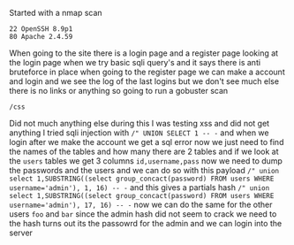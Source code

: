 Started with a nmap scan
```
22 OpenSSH 8.9p1
80 Apache 2.4.59
```
When going to the site there is a login page and a register page looking at the login page when we try basic sqli query's and it says there is anti bruteforce in place when going to the register page we can make a account and login and we see the log of the last logins but we don't see much else there is no links or anything so going to run a gobuster scan
```
/css
```
Did not much anything else during this I was testing xss and did not get anything I tried sqli injection with `/" UNION SELECT 1 -- -` and when we login after we make the account we get a sql error now we just need to find the names of the tables and how many there are 2 tables and if we look at the `users` tables we get 3 columns `id,username,pass` now we need to dump the passwords and the users and we can do so with this payload
`/" union select 1,SUBSTRING((select group_concact(password) FROM users WHERE username='admin'), 1, 16) -- -` and this gives a partials hash `/" union select 1,SUBSTRING((select group_concact(password) FROM users WHERE username='admin'), 17, 16) -- -` now we can do the same for the other users `foo` and `bar` since the admin hash did not seem to crack  we need to the hash turns out its the passowrd for the admin and we can login into the server 
